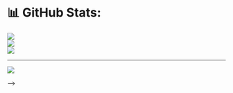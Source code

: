 # 📊 GitHub Stats:
![](https://github-readme-stats.vercel.app/api?username=data24uk&theme=dark&hide_border=false&include_all_commits=false&count_private=false)<br/>
![](https://github-readme-streak-stats.herokuapp.com/?user=data24uk&theme=dark&hide_border=false)<br/>
![](https://github-readme-stats.vercel.app/api/top-langs/?username=data24uk&theme=dark&hide_border=false&include_all_commits=false&count_private=false&layout=compact)

---
[![](https://visitcount.itsvg.in/api?id=data24uk&icon=0&color=0)](https://visitcount.itsvg.in)

<!-- Proudly created with GPRM ( https://gprm.itsvg.in ) -->
-->
